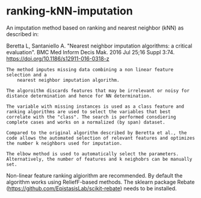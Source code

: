 # ranking-kNN-imputation
An imputation method based on ranking and nearest neighbor (kNN) as described in:
    
Beretta L, Santaniello A. "Nearest neighbor imputation algorithms: a critical evaluation". BMC Med Inform Decis Mak. 2016 Jul 25;16 Suppl 3:74. https://doi.org/10.1186/s12911-016-0318-z


    The method imputes missing data combining a non linear feature selection and a 
        nearest neighbor imputation algorithm.

    The algoroithm discards features that may be irrelevant or noisy for distance determination and hence for NN determination.

    The variable with missing instances is used as a class feature and ranking algorithms are used to select the variables that best correlate with the "class". The search is performed consdiering complete cases and works on a normalized (by span) dataset.

    Compared to the original algorithm described by Beretta et al., the code allows the automated selection of relevant features and optimizes the number k neighbors used for imputation.

    The elbow method is used to automatically select the parameters. Alternatively, the number of features and k neighobrs can be manually set.
        
        
Non-linear feature ranking algiorithm are recommended. 
By default the algorithm works using ReliefF-based methods.
The sklearn package Rebate (https://github.com/EpistasisLab/scikit-rebate) needs to be installed.
